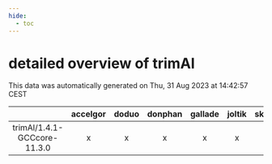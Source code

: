 ```yaml
---
hide:
  - toc
---
```


detailed overview of trimAl
===========================


This data was automatically generated on Thu, 31 Aug 2023 at 14:42:57 CEST  

| |accelgor|doduo|donphan|gallade|joltik|skitty|swalot|victini|
| :---: | :---: | :---: | :---: | :---: | :---: | :---: | :---: | :---: |
|trimAl/1.4.1-GCCcore-11.3.0|x|x|x|x|x|x|x|x|
